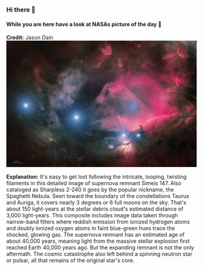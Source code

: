 <!-- You are a curios one 🔍 -->
### Hi there 👋 
#### While you are here have a look at NASAs picture of the day 🔭
**Credit:** Jason Dain   
![Supernova Remnant Simeis 147](img.png)   

**Explanation:** It's easy to get lost following the intricate, looping, twisting filaments in this detailed image of supernova remnant Simeis 147. Also cataloged as Sharpless 2-240 it goes by the popular nickname, the Spaghetti Nebula. Seen toward the boundary of the constellations Taurus and Auriga, it covers nearly 3 degrees or 6 full moons on the sky. That's about 150 light-years at the stellar debris cloud's estimated distance of 3,000 light-years. This composite includes image data taken through narrow-band filters where reddish emission from ionized hydrogen atoms and doubly ionized oxygen atoms in faint blue-green hues trace the shocked, glowing gas. The supernova remnant has an estimated age of about 40,000 years, meaning light from the massive stellar explosion first reached Earth 40,000 years ago. But the expanding remnant is not the only aftermath. The cosmic catastrophe also left behind a spinning neutron star or pulsar, all that remains of the original star's core.